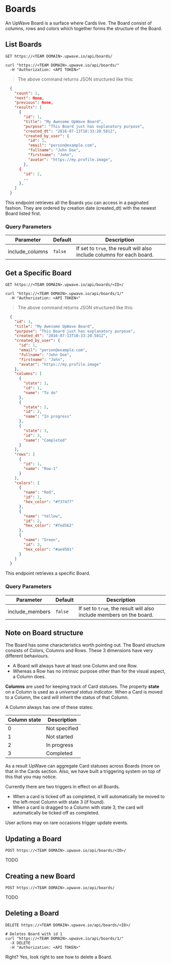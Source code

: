 # Boards

An UpWave Board is a surface where Cards live. The Board consist of columns, rows and colors which together forms the structure of the Board.

## List Boards
`GET https://<TEAM DOMAIN>.upwave.io/api/boards/`

```shell
curl "https://<TEAM DOMAIN>.upwave.io/api/boards/"
  -H "Authorization: <API TOKEN>"
```

> The above command returns JSON structured like this:

```json
  {
    "count": 1, 
    "next": None,
    "previous": None, 
    "results": [
      {
        "id": 1,
        "title": "My Awesome UpWave Board",
        "purpose": "This Board just has explanatory purpose",
        "created_dt": "2016-07-13T10:33:20.581Z",
        "created_by_user": {
          "id": 1,
          "email": "person@example.com",
          "fullname": "John Doe",
          "firstname": "John",
          "avatar": "https://my.profile.image",
        },
      {
        "id": 2,
        ..
      },
    ]
  }
```

This endpoint retrieves all the Boards you can access in a paginated fashion.
They are ordered by creation date (created_dt) with the newest Board listed first.

### Query Parameters

Parameter | Default | Description
--------- | ------- | -----------
include_columns | `false` | If set to `true`, the result will also include columns for each board.


## Get a Specific Board
`GET https://<TEAM DOMAIN>.upwave.io/api/boards/<ID>/`

```shell
curl "https://<TEAM DOMAIN>.upwave.io/api/boards/1/"
  -H "Authorization: <API TOKEN>"
```

> The above command returns JSON structured like this:

```json
  {
    "id": 1,
    "title": "My Awesome UpWave Board",
    "purpose": "This Board just has explanatory purpose",
    "created_dt": "2016-07-13T10:33:20.581Z",
    "created_by_user": {
      "id": 1,
      "email": "person@example.com",
      "fullname": "John Doe",
      "firstname": "John",
      "avatar": "https://my.profile.image"
    },
    "columns": [
      {
        "state": 1,
        "id": 1,
        "name": "To do"
      },
      {
        "state": 2,
        "id": 2,
        "name": "In progress"
      },
      {
        "state": 3,
        "id": 3,
        "name": "Completed"
      }
    ],
    "rows": [
      {
        "id": 1,
        "name": "Row-1"
      }
    ],
    "colors": [
      {
        "name": "Red",
        "id": 1,
        "hex_color": "#f37477"
      },
      {
        "name": "Yellow",
        "id": 2,
        "hex_color": "#fed562"
      },
      {
        "name": "Green",
        "id": 3,
        "hex_color": "#aed581"
      }
    ]
  }
```

This endpoint retrieves a specific Board.

### Query Parameters

Parameter | Default | Description
--------- | ------- | -----------
include_members | `false` | If set to `true`, the result will also include members on the board.

## Note on Board structure

The Board has some characteristics worth pointing out.
The Board structure consists of Colors, Columns and Rows. These 3 dimensions have very different behaviours.

- A Board will always have at least one Column and one Row.
- Whereas a Row has no intrinsic purpose other than for the visual aspect, a Column does.

**Columns** are used for keeping track of Card statuses. The property **state** on a Column is used as a *universal status indicator*.
When a Card is moved to a Column, the card will inherit the status of that Column.

A Column always has one of these states:

Column state | Description
--------- | -----------
0 | Not specified
1 | Not started
2 | In progress
3 | Completed

As a result UpWave can aggregate Card statuses across Boards (more on that in the Cards section.
Also, we have built a triggering system on top of this that you may notice.

Currently there are two triggers in effect on all Boards.

- When a card is ticked off as completed, it will automatically be moved to the left-most Column with state 3 (if found).
- When a card is dragged to a Column with state 3, the card will automatically be ticked off as completed.

<aside class="notice">User actions may on rare occasions trigger update events.</aside>

## Updating a Board
`POST https://<TEAM DOMAIN>.upwave.io/api/boards/<ID>/`

TODO

## Creating a new Board
`POST https://<TEAM DOMAIN>.upwave.io/api/boards/`

TODO

## Deleting a Board
`DELETE https://<TEAM DOMAIN>.upwave.io/api/boards/<ID>/`

```shell
# Deletes Board with id 1
curl "https://<TEAM DOMAIN>.upwave.io/api/boards/1/"
  -X DELETE
  -H "Authorization: <API TOKEN>"
```

Right? Yes, look right to see how to delete a Board.
